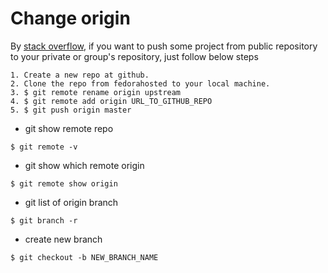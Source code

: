 # Change origin

By [stack overflow](http://stackoverflow.com/questions/5181845/git-push-existing-repo-to-a-new-and-different-remote-repo-server), if you want to push some project from public repository to your private or group's repository, just follow below steps

```
1. Create a new repo at github.
2. Clone the repo from fedorahosted to your local machine.
3. $ git remote rename origin upstream
4. $ git remote add origin URL_TO_GITHUB_REPO
5. $ git push origin master
```
* git show remote repo
```
$ git remote -v
```
* git show which remote origin
```
$ git remote show origin
```
* git list of origin branch
```
$ git branch -r
```
* create new branch
```
$ git checkout -b NEW_BRANCH_NAME
```
